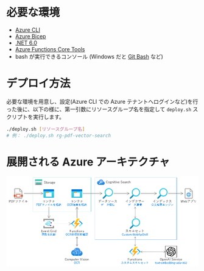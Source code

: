 # 必要な環境
- [Azure CLI](https://docs.microsoft.com/ja-jp/cli/azure/install-azure-cli)
- [Azure Bicep](https://docs.microsoft.com/ja-jp/azure/azure-resource-manager/bicep/install)
- [.NET 6.0](https://dotnet.microsoft.com/ja-jp/download/dotnet/6.0)
- [Azure Functions Core Tools ](https://learn.microsoft.com/ja-jp/azure/azure-functions/functions-run-local)
- bash が実行できるコンソール (Windows だと [Git Bash](https://gitforwindows.org/) など)

# デプロイ方法

必要な環境を用意し、設定(Azure CLI での Azure テナントへログインなど)を行った後に、以下の様に、第一引数にリソースグループ名を指定して ```deploy.sh``` スクリプトを実行します。
```bash
./deploy.sh [リソースグループ名]
# 例： ./deploy.sh rg-pdf-vector-search
```
# 展開される Azure アーキテクチャ
![Architecture](.images/architecture.png)